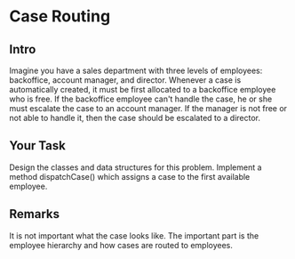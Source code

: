 # Case Routing

## Intro

Imagine you have a sales department with three levels of employees: backoffice, account manager, and director. Whenever a case is automatically created, it must be first allocated to a backoffice employee who is free. If the backoffice employee can't handle the case, he or she must escalate the case to an account manager. If the manager is not free or not able to handle it, then the case should be escalated to a director.

## Your Task

Design the classes and data structures for this problem. Implement a method dispatchCase() which assigns a case to the first available employee.

## Remarks

It is not important what the case looks like. The important part is the employee hierarchy and how cases are routed to employees.
